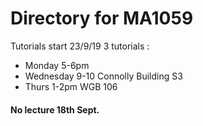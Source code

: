 # Directory for MA1059
Tutorials start 23/9/19
3 tutorials : 
- Monday 5-6pm 
- Wednesday 9-10 Connolly Building S3
- Thurs 1-2pm WGB 106

#### No lecture 18th Sept.